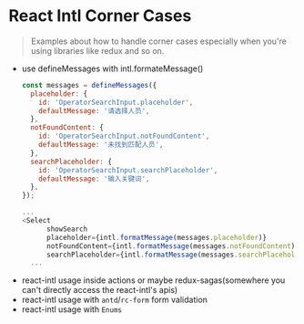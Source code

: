 # React Intl Corner Cases

> Examples about how to handle corner cases especially when you're using libraries like redux and so on.

* use defineMessages with intl.formateMessage()
  ```javascript
  const messages = defineMessages({
    placeholder: {
      id: 'OperatorSearchInput.placeholder',
      defaultMessage: '请选择人员',
    },
    notFoundContent: {
      id: 'OperatorSearchInput.notFoundContent',
      defaultMessage: '未找到匹配人员',
    },
    searchPlaceholder: {
      id: 'OperatorSearchInput.searchPlaceholder',
      defaultMessage: '输入关键词',
    },
  });
  
  ...
  <Select
        showSearch
        placeholder={intl.formatMessage(messages.placeholder)}
        notFoundContent={intl.formatMessage(messages.notFoundContent)}
        searchPlaceholder={intl.formatMessage(messages.searchPlaceholder)}
    ...
  ```
* react-intl usage inside actions or maybe redux-sagas(somewhere you can't directly access the react-intl's apis)
* react-intl usage with `antd`/`rc-form` form validation
* react-intl usage with `Enums`
